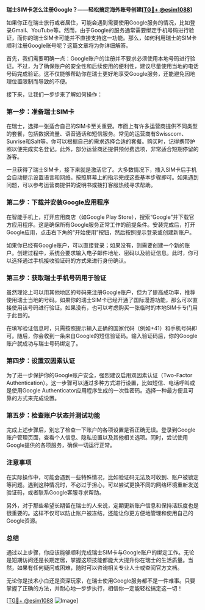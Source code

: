 **瑞士SIM卡怎么注册Google？——轻松搞定海外账号创建[[TG💪+ @esim1088](https://t.me/s/esim1088)]**

如果你正在瑞士旅行或者居住，可能会遇到需要使用Google服务的情况，比如登录Gmail、YouTube等。然而，由于Google的服务通常需要绑定手机号码进行验证，而你的瑞士SIM卡可能并不直接支持这一功能。那么，如何利用瑞士的SIM卡顺利注册Google账号呢？这篇文章将为你详细解答。

首先，我们需要明确一点：Google账户的注册并不要求必须使用本地号码进行验证。不过，为了确保账户的安全性和后续使用的便利性，建议尽量使用当地的电话号码完成验证。这不仅能够帮助你在瑞士更好地享受Google服务，还能避免因地理位置限制而导致的不便。

接下来，让我们一步步来了解如何操作：

### **第一步：准备瑞士SIM卡**
在瑞士，选择一张适合自己的SIM卡至关重要。市面上有许多运营商提供不同类型的套餐，包括数据流量、语音通话和短信服务。常见的运营商有Swisscom、Sunrise和Salt等。你可以根据自己的需求选择合适的套餐。购买时，记得携带护照以便完成实名登记。此外，部分运营商还提供预付费选项，非常适合短期停留的游客。

一旦获得了瑞士SIM卡，接下来就是激活它了。大多数情况下，插入SIM卡后手机会自动提示设置语言和网络。按照屏幕上的指示完成这些基本步骤即可。如果遇到问题，可以参考运营商提供的说明书或拨打客服热线寻求帮助。

### **第二步：下载并安装Google应用程序**
在智能手机上，打开应用商店（如Google Play Store），搜索“Google”并下载官方应用程序。这是确保所有Google服务正常工作的前提条件。安装完成后，打开Google应用，点击右下角的“开始使用”按钮，然后按照提示登录或创建新账户。

如果你已经有Google账户，可以直接登录；如果没有，则需要创建一个新的账户。创建过程中，系统会要求输入电子邮件地址、密码以及验证信息。此时，你可以选择通过手机接收验证码的方式来进行身份确认。

### **第三步：获取瑞士手机号码用于验证**
虽然理论上可以用其他地区的号码来注册Google账户，但为了提高成功率，推荐使用瑞士当地的号码。如果你的瑞士SIM卡已经开通了国际漫游功能，那么可以直接使用该号码进行验证。如果没有，也可以考虑购买一张临时的本地SIM卡专门用于此目的。

在填写验证信息时，只需按照提示输入正确的国家代码（例如+41）和手机号码即可。随后，你会收到一条来自Google的短信验证码。输入验证码后，你的Google账户就成功与瑞士号码绑定了。

### **第四步：设置双因素认证**
为了进一步保护你的Google账户安全，强烈建议启用双因素认证（Two-Factor Authentication）。这一步骤可以通过多种方式进行设置，比如短信、电话呼叫或是使用Google Authenticator应用程序生成的一次性密码。选择一种最方便且可靠的方式来完成设置。

### **第五步：检查账户状态并测试功能**
完成上述步骤后，别忘了检查一下账户的各项设置是否正确无误。登录到Google账户管理页面，查看个人信息、隐私设置以及其他相关选项。同时，尝试使用Google提供的各项服务，确保一切运行正常。

### **注意事项**
在实际操作中，可能会遇到一些特殊情况，比如验证码无法及时收到、账户被锁定等问题。遇到这种情况时，不必过于担心，可以尝试更换不同的网络环境重新发送验证码，或者联系Google客服寻求帮助。

另外，对于那些希望长期留在瑞士的人来说，定期更新账户信息和保持活跃度也是很重要的。这样不仅可以防止账户被冻结，还能让你更方便地管理和使用自己的Google资源。

### **总结**
通过以上步骤，你应该能够顺利完成瑞士SIM卡与Google账户的绑定工作。无论是短期访问还是长期定居，掌握这项技能都能大大提升你在瑞士的生活质量。当然，如果有任何疑问或困难，随时可以咨询相关专业人士或查阅官方文档。

无论你是技术小白还是资深玩家，在瑞士使用Google服务都不是一件难事。只要掌握了正确的方法，并耐心地一步步执行，相信你一定能轻松搞定这一切！

[[TG💪+ @esim1088](https://t.me/s/esim1088) ![Image](https://i.postimg.cc/4NQfJmqS/Snipaste-2025-05-13-00-14-12.png)]